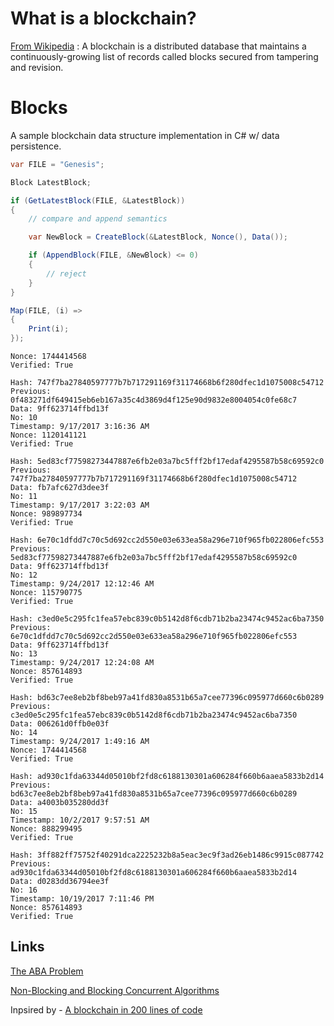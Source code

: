 # What is a blockchain?

[From Wikipedia](https://en.wikipedia.org/wiki/Blockchain) : A blockchain is a distributed database that maintains a continuously-growing list of records called blocks secured from tampering and revision.


# Blocks

A sample blockchain data structure implementation in C# w/ data persistence.


```csharp
var FILE = "Genesis";

Block LatestBlock;

if (GetLatestBlock(FILE, &LatestBlock))
{
    // compare and append semantics

    var NewBlock = CreateBlock(&LatestBlock, Nonce(), Data());

    if (AppendBlock(FILE, &NewBlock) <= 0)
    {
        // reject
    }
}
```

```csharp
Map(FILE, (i) => 
{
    Print(i);
});
```

```
Nonce: 1744414568
Verified: True

Hash: 747f7ba27840597777b7b717291169f31174668b6f280dfec1d1075008c54712
Previous: 0f483271df649415eb6eb167a35c4d3869d4f125e90d9832e8004054c0fe68c7
Data: 9ff623714ffbd13f
No: 10
Timestamp: 9/17/2017 3:16:36 AM
Nonce: 1120141121
Verified: True

Hash: 5ed83cf77598273447887e6fb2e03a7bc5fff2bf17edaf4295587b58c69592c0
Previous: 747f7ba27840597777b7b717291169f31174668b6f280dfec1d1075008c54712
Data: fb7afc627d3dee3f
No: 11
Timestamp: 9/17/2017 3:22:03 AM
Nonce: 989897734
Verified: True

Hash: 6e70c1dfdd7c70c5d692cc2d550e03e633ea58a296e710f965fb022806efc553
Previous: 5ed83cf77598273447887e6fb2e03a7bc5fff2bf17edaf4295587b58c69592c0
Data: 9ff623714ffbd13f
No: 12
Timestamp: 9/24/2017 12:12:46 AM
Nonce: 115790775
Verified: True

Hash: c3ed0e5c295fc1fea57ebc839c0b5142d8f6cdb71b2ba23474c9452ac6ba7350
Previous: 6e70c1dfdd7c70c5d692cc2d550e03e633ea58a296e710f965fb022806efc553
Data: 9ff623714ffbd13f
No: 13
Timestamp: 9/24/2017 12:24:08 AM
Nonce: 857614893
Verified: True

Hash: bd63c7ee8eb2bf8beb97a41fd830a8531b65a7cee77396c095977d660c6b0289
Previous: c3ed0e5c295fc1fea57ebc839c0b5142d8f6cdb71b2ba23474c9452ac6ba7350
Data: 006261d0ffb0e03f
No: 14
Timestamp: 9/24/2017 1:49:16 AM
Nonce: 1744414568
Verified: True

Hash: ad930c1fda63344d05010bf2fd8c6188130301a606284f660b6aaea5833b2d14
Previous: bd63c7ee8eb2bf8beb97a41fd830a8531b65a7cee77396c095977d660c6b0289
Data: a4003b035280dd3f
No: 15
Timestamp: 10/2/2017 9:57:51 AM
Nonce: 888299495
Verified: True

Hash: 3ff882ff75752f40291dca2225232b8a5eac3ec9f3ad26eb1486c9915c087742
Previous: ad930c1fda63344d05010bf2fd8c6188130301a606284f660b6aaea5833b2d14
Data: d0283dd36794ee3f
No: 16
Timestamp: 10/19/2017 7:11:46 PM
Nonce: 857614893
Verified: True
```

## Links

[The ABA Problem](https://en.wikipedia.org/wiki/ABA_problem)

[Non-Blocking and Blocking Concurrent Algorithms](http://www.research.ibm.com/people/m/michael/podc-1996.pdf)

Inpsired by - [A blockchain in 200 lines of code](https://medium.com/@lhartikk/a-blockchain-in-200-lines-of-code-963cc1cc0e54)
